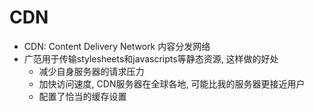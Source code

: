 # CDN

- CDN: Content Delivery Network 内容分发网络
- 广范用于传输stylesheets和javascripts等静态资源, 这样做的好处
  - 减少自身服务器的请求压力
  - 加快访问速度, CDN服务器在全球各地, 可能比我的服务器更接近用户
  - 配置了恰当的缓存设置
